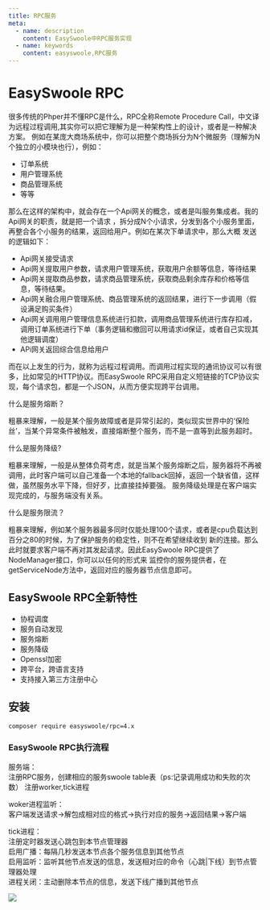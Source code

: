 ```yaml
---
title: RPC服务
meta:
  - name: description
    content: EasySwoole中RPC服务实现
  - name: keywords
    content: easyswoole,RPC服务
---
```


# EasySwoole RPC
很多传统的Phper并不懂RPC是什么，RPC全称Remote Procedure Call，中文译为远程过程调用,其实你可以把它理解为是一种架构性上的设计，或者是一种解决方案。
例如在某庞大商场系统中，你可以把整个商场拆分为N个微服务（理解为N个独立的小模块也行），例如：
    
- 订单系统
- 用户管理系统
- 商品管理系统
- 等等 

那么在这样的架构中，就会存在一个Api网关的概念，或者是叫服务集成者。我的Api网关的职责，就是把一个请求
，拆分成N个小请求，分发到各个小服务里面，再整合各个小服务的结果，返回给用户。例如在某次下单请求中，那么大概
发送的逻辑如下：
- Api网关接受请求
- Api网关提取用户参数，请求用户管理系统，获取用户余额等信息，等待结果
- Api网关提取商品参数，请求商品管理系统，获取商品剩余库存和价格等信息，等待结果。
- Api网关融合用户管理系统、商品管理系统的返回结果，进行下一步调用（假设满足购买条件）
- Api网关调用用户管理信息系统进行扣款，调用商品管理系统进行库存扣减，调用订单系统进行下单（事务逻辑和撤回可以用请求id保证，或者自己实现其他逻辑调度）
- APi网关返回综合信息给用户

而在以上发生的行为，就称为远程过程调用。而调用过程实现的通讯协议可以有很多，比如常见的HTTP协议。而EasySwoole RPC采用自定义短链接的TCP协议实现，每个请求包，都是一个JSON，从而方便实现跨平台调用。

什么是服务熔断？
 
粗暴来理解，一般是某个服务故障或者是异常引起的，类似现实世界中的‘保险丝’，当某个异常条件被触发，直接熔断整个服务，而不是一直等到此服务超时。

什么是服务降级?

粗暴来理解，一般是从整体负荷考虑，就是当某个服务熔断之后，服务器将不再被调用，此时客户端可以自己准备一个本地的fallback回掉，返回一个缺省值，这样做，虽然服务水平下降，但好歹，比直接挂掉要强。
服务降级处理是在客户端实现完成的，与服务端没有关系。

什么是服务限流？

粗暴来理解，例如某个服务器最多同时仅能处理100个请求，或者是cpu负载达到百分之80的时候，为了保护服务的稳定性，则不在希望继续收到
新的连接。那么此时就要求客户端不再对其发起请求。因此EasySwoole RPC提供了NodeManager接口，你可以以任何的形式来
监控你的服务提供者，在getServiceNode方法中，返回对应的服务器节点信息即可。

## EasySwoole RPC全新特性
 - 协程调度
 - 服务自动发现
 - 服务熔断
 - 服务降级
 - Openssl加密
 - 跨平台，跨语言支持
 - 支持接入第三方注册中心
## 安装
```
composer require easyswoole/rpc=4.x
```

### EasySwoole RPC执行流程

服务端：  
注册RPC服务，创建相应的服务swoole table表（ps:记录调用成功和失败的次数） 
注册worker,tick进程  
  
woker进程监听：   
客户端发送请求->解包成相对应的格式->执行对应的服务->返回结果->客户端  

tick进程：  
注册定时器发送心跳包到本节点管理器   
启用广播：每隔几秒发送本节点各个服务信息到其他节点  
启用监听：监听其他节点发送的信息，发送相对应的命令（心跳|下线）到节点管理器处理  
进程关闭：主动删除本节点的信息，发送下线广播到其他节点  

![](/resources/rpcDesign.png)